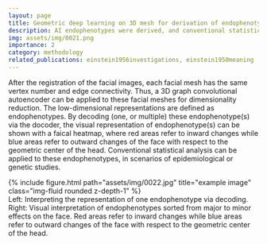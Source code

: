 ```yaml
---
layout: page
title: Geometric deep learning on 3D mesh for derivation of endophenotypes
description: AI endophenotypes were derived, and conventional statistical analysis can be applied to these endophenotypes, in scenarios of epidemiological or genetic studies.
img: assets/img/0021.png
importance: 2
category: methodology
related_publications: einstein1956investigations, einstein1950meaning
---
```


After the registration of the facial images, each facial mesh has the same vertex number and edge connectivity. Thus, a 3D graph convolutional autoencoder can be applied to these facial meshes for dimensionality reduction. The low-dimensional representations are defined as endophenotypes. By decoding (one, or multiple) these endophenotype(s) via the docoder, the visual representation of endophenotype(s) can be shown with a faical heatmap, where red areas refer to inward changes while blue areas refer to outward changes of the face with respect to the geometric center of the head. Conventional statistical analysis can be applied to these endophenotypes, in scenarios of epidemiological or genetic studies.



<div class="row">
    <div class="col-sm mt-3 mt-md-0">
        {% include figure.html path="assets/img/0022.jpg" title="example image" class="img-fluid rounded z-depth-1" %}
    </div>
</div>
<div class="caption">
    Left: Interpreting the representation of one endophenotype via decoding. Right: Visual interpretation of endophenotypes sorted from major to minor effects on the face. Red areas refer to inward changes while blue areas refer to outward changes of the face with respect to the geometric center of the head.
</div>

